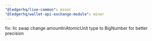 ```yaml
---
"@ledgerhq/live-common": minor
"@ledgerhq/wallet-api-exchange-module": minor
---
```


fix: llc swap change amountInAtomicUnit type to BigNumber for better precision
